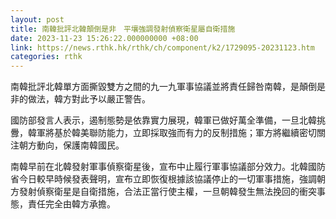 ```yaml
---
layout: post
title: 南韓批評北韓顛倒是非　平壤強調發射偵察衛星屬自衛措施
date: 2023-11-23 15:26:22.000000000 +08:00
link: https://news.rthk.hk/rthk/ch/component/k2/1729095-20231123.htm
categories: rthk
---
```


南韓批評北韓單方面撕毀雙方之間的九一九軍事協議並將責任歸咎南韓，是顛倒是非的做法，韓方對此予以嚴正警告。

國防部發言人表示，遏制態勢是依靠實力展現，韓軍已做好萬全準備，一旦北韓挑釁，韓軍將基於韓美聯防能力，立即採取強而有力的反制措施；軍方將繼續密切關注朝方動向，保護南韓國民。

南韓早前在北韓發射軍事偵察衛星後，宣布中止履行軍事協議部分效力。北韓國防省今日較早時候發表聲明，宣布立即恢復根據該協議停止的一切軍事措施，強調朝方發射偵察衛星是自衛措施，合法正當行使主權，一旦朝韓發生無法挽回的衝突事態，責任完全由韓方承擔。
